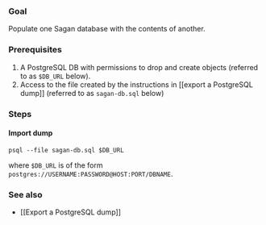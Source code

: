 ### Goal

Populate one Sagan database with the contents of another.

### Prerequisites

1. A PostgreSQL DB with permissions to drop and create objects (referred to as `$DB_URL` below).
1. Access to the file created by the instructions in [[export a PostgreSQL dump]] (referred to as `sagan-db.sql` below)

### Steps

#### Import dump

    psql --file sagan-db.sql $DB_URL

where `$DB_URL` is of the form `postgres://USERNAME:PASSWORD@HOST:PORT/DBNAME`.


### See also

 - [[Export a PostgreSQL dump]]


